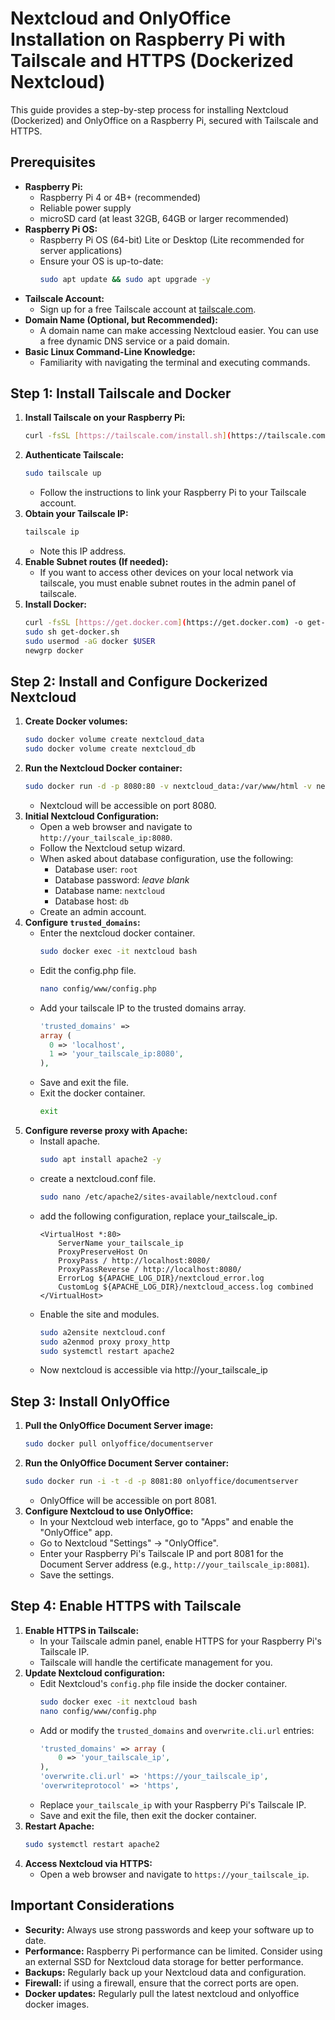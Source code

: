 # Nextcloud and OnlyOffice Installation on Raspberry Pi with Tailscale and HTTPS (Dockerized Nextcloud)

This guide provides a step-by-step process for installing Nextcloud (Dockerized) and OnlyOffice on a Raspberry Pi, secured with Tailscale and HTTPS.

## Prerequisites

* **Raspberry Pi:**
    * Raspberry Pi 4 or 4B+ (recommended)
    * Reliable power supply
    * microSD card (at least 32GB, 64GB or larger recommended)
* **Raspberry Pi OS:**
    * Raspberry Pi OS (64-bit) Lite or Desktop (Lite recommended for server applications)
    * Ensure your OS is up-to-date:
        ```bash
        sudo apt update && sudo apt upgrade -y
        ```
* **Tailscale Account:**
    * Sign up for a free Tailscale account at [tailscale.com](https://tailscale.com).
* **Domain Name (Optional, but Recommended):**
    * A domain name can make accessing Nextcloud easier. You can use a free dynamic DNS service or a paid domain.
* **Basic Linux Command-Line Knowledge:**
    * Familiarity with navigating the terminal and executing commands.

## Step 1: Install Tailscale and Docker

1.  **Install Tailscale on your Raspberry Pi:**
    ```bash
    curl -fsSL [https://tailscale.com/install.sh](https://tailscale.com/install.sh) | sh
    ```
2.  **Authenticate Tailscale:**
    ```bash
    sudo tailscale up
    ```
    * Follow the instructions to link your Raspberry Pi to your Tailscale account.
3.  **Obtain your Tailscale IP:**
    ```bash
    tailscale ip
    ```
    * Note this IP address.
4.  **Enable Subnet routes (If needed):**
    * If you want to access other devices on your local network via tailscale, you must enable subnet routes in the admin panel of tailscale.
5.  **Install Docker:**
    ```bash
    curl -fsSL [https://get.docker.com](https://get.docker.com) -o get-docker.sh
    sudo sh get-docker.sh
    sudo usermod -aG docker $USER
    newgrp docker
    ```

## Step 2: Install and Configure Dockerized Nextcloud

1.  **Create Docker volumes:**
    ```bash
    sudo docker volume create nextcloud_data
    sudo docker volume create nextcloud_db
    ```
2.  **Run the Nextcloud Docker container:**
    ```bash
    sudo docker run -d -p 8080:80 -v nextcloud_data:/var/www/html -v nextcloud_db:/var/lib/mysql --name nextcloud nextcloud:latest
    ```
    * Nextcloud will be accessible on port 8080.
3.  **Initial Nextcloud Configuration:**
    * Open a web browser and navigate to `http://your_tailscale_ip:8080`.
    * Follow the Nextcloud setup wizard.
    * When asked about database configuration, use the following:
        * Database user: `root`
        * Database password: *leave blank*
        * Database name: `nextcloud`
        * Database host: `db`
    * Create an admin account.
4.  **Configure `trusted_domains`:**
    * Enter the nextcloud docker container.
        ```bash
        sudo docker exec -it nextcloud bash
        ```
    * Edit the config.php file.
        ```bash
        nano config/www/config.php
        ```
    * Add your tailscale IP to the trusted domains array.
        ```php
        'trusted_domains' =>
        array (
          0 => 'localhost',
          1 => 'your_tailscale_ip:8080',
        ),
        ```
    * Save and exit the file.
    * Exit the docker container.
        ```bash
        exit
        ```
5.  **Configure reverse proxy with Apache:**
    * Install apache.
        ```bash
        sudo apt install apache2 -y
        ```
    * create a nextcloud.conf file.
        ```bash
        sudo nano /etc/apache2/sites-available/nextcloud.conf
        ```
    * add the following configuration, replace your\_tailscale\_ip.
        ```apacheconf
        <VirtualHost *:80>
            ServerName your_tailscale_ip
            ProxyPreserveHost On
            ProxyPass / http://localhost:8080/
            ProxyPassReverse / http://localhost:8080/
            ErrorLog ${APACHE_LOG_DIR}/nextcloud_error.log
            CustomLog ${APACHE_LOG_DIR}/nextcloud_access.log combined
        </VirtualHost>
        ```
    * Enable the site and modules.
        ```bash
        sudo a2ensite nextcloud.conf
        sudo a2enmod proxy proxy_http
        sudo systemctl restart apache2
        ```
    * Now nextcloud is accessible via http://your\_tailscale\_ip

## Step 3: Install OnlyOffice

1.  **Pull the OnlyOffice Document Server image:**
    ```bash
    sudo docker pull onlyoffice/documentserver
    ```
2.  **Run the OnlyOffice Document Server container:**
    ```bash
    sudo docker run -i -t -d -p 8081:80 onlyoffice/documentserver
    ```
    * OnlyOffice will be accessible on port 8081.
3.  **Configure Nextcloud to use OnlyOffice:**
    * In your Nextcloud web interface, go to "Apps" and enable the "OnlyOffice" app.
    * Go to Nextcloud "Settings" -> "OnlyOffice".
    * Enter your Raspberry Pi's Tailscale IP and port 8081 for the Document Server address (e.g., `http://your_tailscale_ip:8081`).
    * Save the settings.

## Step 4: Enable HTTPS with Tailscale

1.  **Enable HTTPS in Tailscale:**
    * In your Tailscale admin panel, enable HTTPS for your Raspberry Pi's Tailscale IP.
    * Tailscale will handle the certificate management for you.
2.  **Update Nextcloud configuration:**
    * Edit Nextcloud's `config.php` file inside the docker container.
        ```bash
        sudo docker exec -it nextcloud bash
        nano config/www/config.php
        ```
    * Add or modify the `trusted_domains` and `overwrite.cli.url` entries:
        ```php
        'trusted_domains' => array (
            0 => 'your_tailscale_ip',
        ),
        'overwrite.cli.url' => 'https://your_tailscale_ip',
        'overwriteprotocol' => 'https',
        ```
    * Replace `your_tailscale_ip` with your Raspberry Pi's Tailscale IP.
    * Save and exit the file, then exit the docker container.
3.  **Restart Apache:**
    ```bash
    sudo systemctl restart apache2
    ```
4.  **Access Nextcloud via HTTPS:**
    * Open a web browser and navigate to `https://your_tailscale_ip`.

## Important Considerations

* **Security:** Always use strong passwords and keep your software up to date.
* **Performance:** Raspberry Pi performance can be limited. Consider using an external SSD for Nextcloud data storage for better performance.
* **Backups:** Regularly back up your Nextcloud data and configuration.
* **Firewall:** if using a firewall, ensure that the correct ports are open.
* **Docker updates:** Regularly pull the latest nextcloud and onlyoffice docker images.
